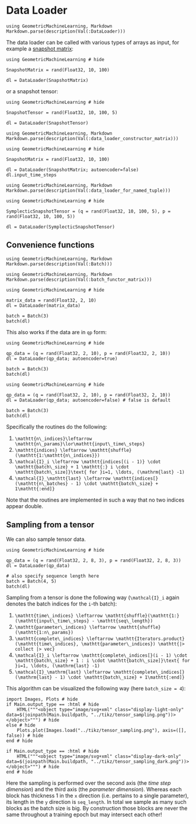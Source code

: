 # Data Loader 

```@eval
using GeometricMachineLearning, Markdown
Markdown.parse(description(Val(:DataLoader)))
```

The data loader can be called with various types of arrays as input, for example a [snapshot matrix](snapshot_matrix.md):

```@example
using GeometricMachineLearning # hide 

SnapshotMatrix = rand(Float32, 10, 100)

dl = DataLoader(SnapshotMatrix)
```

or a snapshot tensor: 

```@example
using GeometricMachineLearning # hide 

SnapshotTensor = rand(Float32, 10, 100, 5)

dl = DataLoader(SnapshotTensor)
```

```@eval
using GeometricMachineLearning, Markdown 
Markdown.parse(description(Val(:data_loader_constructor_matrix)))
```

```@example 
using GeometricMachineLearning # hide

SnapshotMatrix = rand(Float32, 10, 100)

dl = DataLoader(SnapshotMatrix; autoencoder=false)
dl.input_time_steps
```


```@eval
using GeometricMachineLearning, Markdown
Markdown.parse(description(Val(:data_loader_for_named_tuple)))
```

```@example
using GeometricMachineLearning # hide

SymplecticSnapshotTensor = (q = rand(Float32, 10, 100, 5), p = rand(Float32, 10, 100, 5))

dl = DataLoader(SymplecticSnapshotTensor)
```

## Convenience functions 

```@eval
using GeometricMachineLearning, Markdown
Markdown.parse(description(Val(:Batch)))
```

```@eval
using GeometricMachineLearning, Markdown
Markdown.parse(description(Val(:batch_functor_matrix)))
```

```@example 
using GeometricMachineLearning # hide

matrix_data = rand(Float32, 2, 10)
dl = DataLoader(matrix_data)

batch = Batch(3)
batch(dl)
```

This also works if the data are in ``qp`` form: 

```@example
using GeometricMachineLearning # hide 

qp_data = (q = rand(Float32, 2, 10), p = rand(Float32, 2, 10))
dl = DataLoader(qp_data; autoencoder=true)

batch = Batch(3)
batch(dl)
```

```@example
using GeometricMachineLearning # hide 

qp_data = (q = rand(Float32, 2, 10), p = rand(Float32, 2, 10))
dl = DataLoader(qp_data; autoencoder=false) # false is default 

batch = Batch(3)
batch(dl)
```

Specifically the routines do the following: 
1. ``\mathtt{n\_indices}\leftarrow \mathtt{n\_params}\lor\mathtt{input\_time\_steps}`` 
2. ``\mathtt{indices} \leftarrow \mathtt{shuffle}(\mathtt{1:\mathtt{n\_indices}})``
3. ``\mathcal{I}_i \leftarrow \mathtt{indices[(i - 1)} \cdot \mathtt{batch\_size} + 1 \mathtt{:} i \cdot \mathtt{batch\_size]}\text{ for }i=1, \ldots, (\mathrm{last} -1)``
4. ``\mathcal{I}_\mathtt{last} \leftarrow \mathtt{indices[}(\mathtt{n\_batches} - 1) \cdot \mathtt{batch\_size} + 1\mathtt{:end]}``

Note that the routines are implemented in such a way that no two indices appear double. 

## Sampling from a tensor 

We can also sample tensor data.

```@example
using GeometricMachineLearning # hide 

qp_data = (q = rand(Float32, 2, 8, 3), p = rand(Float32, 2, 8, 3))
dl = DataLoader(qp_data)

# also specify sequence length here
batch = Batch(4, 5)
batch(dl)
```

Sampling from a tensor is done the following way (``\mathcal{I}_i`` again denotes the batch indices for the ``i``-th batch): 
1. ``\mathtt{time\_indices} \leftarrow \mathtt{shuffle}(\mathtt{1:}(\mathtt{input\_time\_steps} - \mathtt{seq\_length})``
2. ``\mathtt{parameter\_indices} \leftarrow \mathtt{shuffle}(\mathtt{1:n\_params})``
3. ``\mathtt{complete\_indices} \leftarrow \mathtt{Iterators.product}(\mathtt{time\_indices}, \mathtt{parameter\_indices}) \mathtt{|> collect |> vec}``
3. ``\mathcal{I}_i \leftarrow \mathtt{complete\_indices[}(i - 1) \cdot \mathtt{batch\_size} + 1 : i \cdot \mathtt{batch\_size]}\text{ for }i=1, \ldots, (\mathrm{last} -1)``
4. ``\mathcal{I}_\mathrm{last} \leftarrow \mathtt{complete\_indices[}(\mathrm{last} - 1) \cdot \mathtt{batch\_size} + 1\mathtt{:end]}``

This algorithm can be visualized the following way (here `batch_size = 4`):

```@example 
import Images, Plots # hide
if Main.output_type == :html # hide
    HTML("""<object type="image/svg+xml" class="display-light-only" data=$(joinpath(Main.buildpath, "../tikz/tensor_sampling.png"))></object>""") # hide
else # hide
    Plots.plot(Images.load("../tikz/tensor_sampling.png"), axis=([], false)) # hide
end # hide
```

```@example
if Main.output_type == :html # hide
    HTML("""<object type="image/svg+xml" class="display-dark-only" data=$(joinpath(Main.buildpath, "../tikz/tensor_sampling_dark.png"))></object>""") # hide
end # hide
```

Here the sampling is performed over the second axis (the *time step dimension*) and the third axis (the *parameter dimension*). Whereas each block has thickness 1 in the ``x`` direction (i.e. pertains to a single parameter), its length in the ``y`` direction is `seq_length`. In total we sample as many such blocks as the batch size is big. By construction those blocks are never the same throughout a training epoch but may intersect each other!